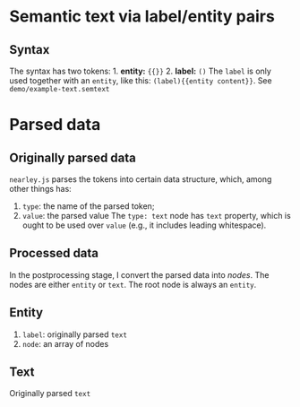 # Semantic text via label/entity pairs
## Syntax
The syntax has two tokens:
    1. **entity:** `{{}}`
    2. **label:** `()`
The `label` is only used together with an `entity`, like this: `(label){{entity content}}`. See `demo/example-text.semtext`

# Parsed data
## Originally parsed data
`nearley.js` parses the tokens into certain data structure, which, among other things has:
1. `type`: the name of the parsed token;
2. `value`: the parsed value
The `type: text` node has `text` property, which is ought to be used over `value` (e.g., it includes leading whitespace).

## Processed data
In the postprocessing stage, I convert the parsed data into *nodes*.
The nodes are either `entity` or `text`. The root node is always an `entity`.

## Entity
1. `label`: originally parsed `text`
2. `node`: an array of nodes

## Text
Originally parsed `text`
